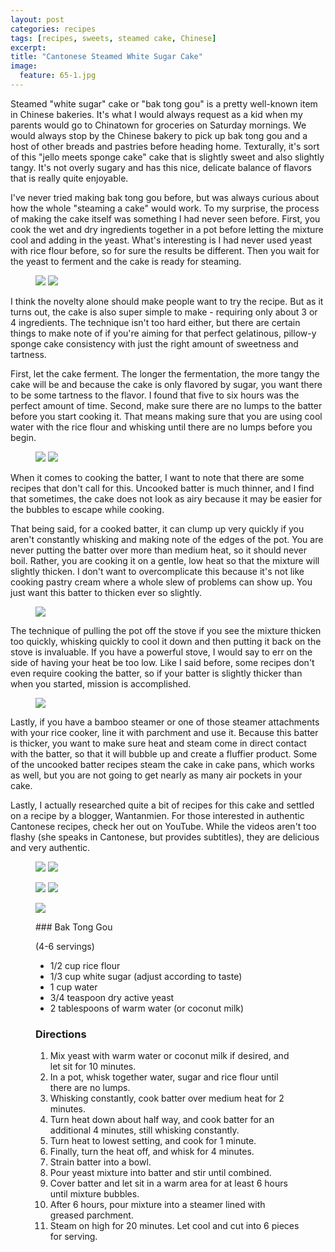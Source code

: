 ```yaml
---
layout: post
categories: recipes
tags: [recipes, sweets, steamed cake, Chinese]
excerpt: 
title: "Cantonese Steamed White Sugar Cake"
image:
  feature: 65-1.jpg
---
```


Steamed "white sugar" cake or "bak tong gou" is a pretty well-known item in Chinese bakeries.  It's what I would always request as a kid when my parents would go to Chinatown for groceries on Saturday mornings.  We would always stop by the Chinese bakery to pick up bak tong gou and a host of other breads and pastries before heading home.  Texturally, it's sort of this "jello meets sponge cake" cake that is slightly sweet and also slightly tangy. It's not overly sugary and has this nice, delicate balance of flavors that is really quite enjoyable.

I've never tried making bak tong gou before, but was always curious about how the whole "steaming a cake" would work.   To my surprise, the process of making the cake itself was something I had never seen before.  First, you cook the wet and dry ingredients together in a pot before letting the mixture cool and adding in the yeast.  What's interesting is I had never used yeast with rice flour before, so for sure the results be different.  Then you wait for the yeast to ferment and the cake is ready for steaming.     

<figure class="half">
<img src="/images/65-2.jpg">
<img src="/images/65-12.jpg">
</figure>

I think the novelty alone should make people want to try the recipe.  But as it turns out, the cake is also super simple to make - requiring only about 3 or 4 ingredients.  The technique isn't too hard either, but there are certain things to make note of if you're aiming for that perfect gelatinous, pillow-y sponge cake consistency with just the right amount of sweetness and tartness.

First, let the cake ferment.  The longer the fermentation, the more tangy the cake will be and because the cake is only flavored by sugar, you want there to be some tartness to the flavor.  I found that five to six hours was the perfect amount of time.  Second, make sure there are no lumps to the batter before you start cooking it.  That means making sure that you are using cool water with the rice flour and whisking until there are no lumps before you begin.  

<figure class="half">
<img src="/images/65-5.jpg">
<img src="/images/65-6.jpg">
</figure>

When it comes to cooking the batter, I want to note that there are some recipes that don't call for this.  Uncooked batter is much thinner, and I find that sometimes, the cake does not look as airy because it may be easier for the bubbles to escape while cooking. 

That being said, for a cooked batter, it can clump up very quickly if you aren't constantly whisking and making note of the edges of the pot.  You are never putting the batter over more than medium heat, so it should never boil.  Rather, you are cooking it on a gentle, low heat so that the mixture will slightly thicken.  I don't want to overcomplicate this because it's not like cooking pastry cream where a whole slew of problems can show up.  You just want this batter to thicken ever so slightly.

<figure>
    <img src="/images/65-7.jpg">
</figure>

The technique of pulling the pot off the stove if you see the mixture thicken too quickly, whisking quickly to cool it down and then putting it back on the stove is invaluable.  If you have a powerful stove, I would say to err on the side of having your heat be too low.  Like I said before, some recipes don't even require cooking the batter, so if your batter is slightly thicker than when you started, mission is accomplished. 

<figure>
    <img src="/images/65-11.jpg">
</figure>

Lastly, if you have a bamboo steamer or one of those steamer attachments with your rice cooker, line it with parchment and use it. Because this batter is thicker, you want to make sure heat and steam come in direct contact with the batter, so that it will bubble up and create a fluffier product. Some of the uncooked batter recipes steam the cake in cake pans, which works as well, but you are not going to get nearly as many air pockets in your cake.

Lastly, I actually researched quite a bit of recipes for this cake and settled on a recipe by a blogger, Wantanmien.  For those interested in authentic Cantonese recipes, check her out on YouTube. While the videos aren't too flashy (she speaks in Cantonese, but provides subtitles), they are delicious and very authentic.  

<figure class="half">
<img src="/images/65-4.jpg">
<img src="/images/65-6.jpg">
</figure>

<figure class="half">
<img src="/images/65-13.jpg">
<img src="/images/65-14.jpg">
</figure>

<figure>
    <img src="/images/65-15.jpg">
</figure>


<figure class="ingredients" markdown="1">
### Bak Tong Gou

(4-6 servings)

- 1/2 cup rice flour
- 1/3 cup white sugar (adjust according to taste)
- 1 cup water
- 3/4 teaspoon dry active yeast
- 2 tablespoons of warm water (or coconut milk) 

</figure>
<figure class="directions" markdown="1">

### Directions

1. Mix yeast with warm water or coconut milk if desired, and let sit for 10 minutes.
2. In a pot, whisk together water, sugar and rice flour until there are no lumps. 
3. Whisking constantly, cook batter over medium heat for 2 minutes.  
4. Turn heat down about half way, and cook batter for an additional 4 minutes, still whisking constantly.
5. Turn heat to lowest setting, and cook for 1 minute.
6. Finally, turn the heat off, and whisk for 4 minutes.
7. Strain batter into a bowl.
8. Pour yeast mixture into batter and stir until combined.
9. Cover batter and let sit in a warm area for at least 6 hours until mixture bubbles.
10. After 6 hours, pour mixture into a steamer lined with greased parchment.
11. Steam on high for 20 minutes.  Let cool and cut into 6 pieces for serving.

</figure>